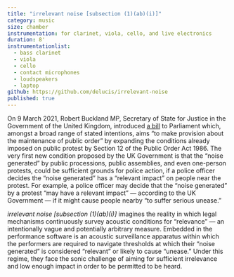 ```yaml
---
title: "irrelevant noise [subsection (1)(ab)(i)]"
category: music
size: chamber
instrumentation: for clarinet, viola, cello, and live electronics
duration: 8'
instrumentationlist:
  - bass clarinet
  - viola
  - cello
  - contact microphones
  - loudspeakers
  - laptop
github: https://github.com/delucis/irrelevant-noise
published: true
---
```


On 9 March 2021, Robert Buckland MP, Secretary of State for Justice in the Government of the United Kingdom, introduced [a bill][pcscb] to Parliament which, amongst a broad range of stated intentions, aims “to make provision about the maintenance of public order” by expanding the conditions already imposed on public protest by Section 12 of the Public Order Act 1986. The very first new condition proposed by the UK Government is that the “noise generated” by public processions, public assemblies, and even one-person protests, could be sufficient grounds for police action, if a police officer decides the “noise generated” has a “relevant impact” on people near the protest. For example, a police officer may decide that the “noise generated” by a protest “may have a relevant impact” — according to the UK Government — if it might cause people nearby “to suffer serious unease.”

_irrelevant noise [subsection (1)(ab)(i)]_ imagines the reality in which legal mechanisms continuously survey acoustic conditions for “relevance” — an intentionally vague and potentially arbitrary measure. Embedded in the performance software is an acoustic surveillance apparatus within which the performers are required to navigate thresholds at which their “noise generated” is considered “relevant” or likely to cause “unease.” Under this regime, they face the sonic challenge of aiming for sufficient irrelevance and low enough impact in order to be permitted to be heard.

[pcscb]: https://bills.parliament.uk/bills/2839/
